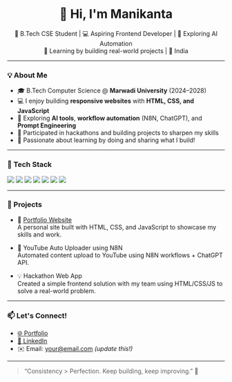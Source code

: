 <h1 align="center">👋 Hi, I'm Manikanta</h1>

<p align="center">
🚀 B.Tech CSE Student | 💻 Aspiring Frontend Developer | 🤖 Exploring AI Automation<br>
🌱 Learning by building real-world projects | 📍 India
</p>

---

### 💡 About Me

- 🎓 B.Tech Computer Science @ **Marwadi University** (2024–2028)
- 💻 I enjoy building **responsive websites** with **HTML, CSS, and JavaScript**
- 🤖 Exploring **AI tools**, **workflow automation** (N8N, ChatGPT), and **Prompt Engineering**
- 🏁 Participated in hackathons and building projects to sharpen my skills
- 🎯 Passionate about learning by doing and sharing what I build!

---

### 🧰 Tech Stack

<img src="https://img.shields.io/badge/-HTML5-orange?style=flat&logo=html5&logoColor=white">
<img src="https://img.shields.io/badge/-CSS3-blue?style=flat&logo=css3">
<img src="https://img.shields.io/badge/-JavaScript-yellow?style=flat&logo=javascript&logoColor=black">
<img src="https://img.shields.io/badge/-Git-black?style=flat&logo=git">
<img src="https://img.shields.io/badge/-GitHub-black?style=flat&logo=github">
<img src="https://img.shields.io/badge/-N8N-red?style=flat&logo=n8n&logoColor=white">
<img src="https://img.shields.io/badge/-ChatGPT-10A37F?style=flat&logo=openai&logoColor=white">

---

### 🧩 Projects

- 💼 [Portfolio Website](https://mani-manepalli.github.io/Protfolio-2/)  
  A personal site built with HTML, CSS, and JavaScript to showcase my skills and work.

- 🤖 YouTube Auto Uploader using N8N  
  Automated content upload to YouTube using N8N workflows + ChatGPT API.

- 💡 Hackathon Web App  
  Created a simple frontend solution with my team using HTML/CSS/JS to solve a real-world problem.

---

### 📫 Let's Connect!

- [🌐 Portfolio](https://mani-manepalli.github.io/Protfolio-2/)
- [💼 LinkedIn](https://www.linkedin.com/in/mani-kanta69/)
- ✉️ Email: your@email.com *(update this!)*

---

> “Consistency > Perfection. Keep building, keep improving.” 💯


